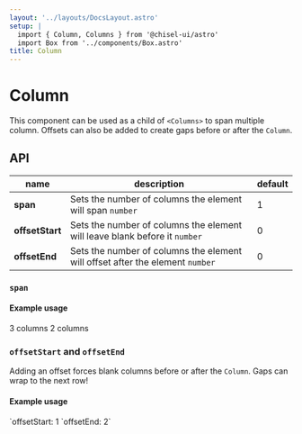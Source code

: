 ```yaml
---
layout: '../layouts/DocsLayout.astro'
setup: |
  import { Column, Columns } from '@chisel-ui/astro'
  import Box from '../components/Box.astro'
title: Column
---
```


# Column

This component can be used as a child of `<Columns>` to span multiple column. Offsets can also be added to create gaps before or after the `Column`.

## API

| name            | description                                                                   | default |
| --------------- | ----------------------------------------------------------------------------- | ------- |
| **span**        | Sets the number of columns the element will span `number`                     | 1       |
| **offsetStart** | Sets the number of columns the element will leave blank before it `number`    | 0       |
| **offsetEnd**   | Sets the number of columns the element will offset after the element `number` | 0       |

### `span`

#### Example usage

<Columns gap="lg" columns={4}>
    <Box />
    <Box />
    <Column span={3}>
        <Box style="background: var(--chisel-primary);">
            3 columns
        </Box>
    </Column>
    <Column span={2}>
        <Box style="background: var(--chisel-primary);">
            2 columns
        </Box>
    </Column>
    <Box />
    <Box />
    <Box />
</Columns>

### `offsetStart` and `offsetEnd`

Adding an offset forces blank columns before or after the `Column`. Gaps can wrap to the next row!

#### Example usage

<Columns gap="lg" columns={5}>
    <Box />
    <Box />
    <Column span={2} offsetStart={1}>
        <Box style="background: var(--chisel-primary);">
            `offsetStart: 1
        </Box>
    </Column>
    <Column span={2} offsetEnd={2}>
        <Box style="background: var(--chisel-primary);">
            `offsetEnd: 2`
        </Box>
    </Column>
    <Box />
    <Box />
    <Box />
</Columns>
